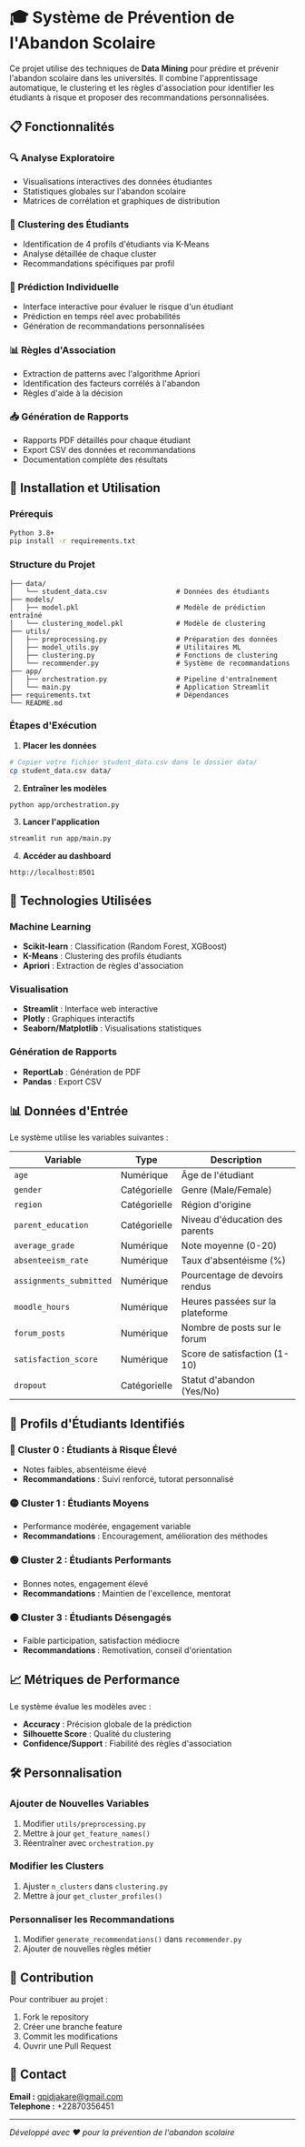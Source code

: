 
# 🎓 Système de Prévention de l'Abandon Scolaire

Ce projet utilise des techniques de **Data Mining** pour prédire et prévenir l'abandon scolaire dans les universités. Il combine l'apprentissage automatique, le clustering et les règles d'association pour identifier les étudiants à risque et proposer des recommandations personnalisées.

## 📋 Fonctionnalités

### 🔍 Analyse Exploratoire
- Visualisations interactives des données étudiantes
- Statistiques globales sur l'abandon scolaire
- Matrices de corrélation et graphiques de distribution

### 🎯 Clustering des Étudiants
- Identification de 4 profils d'étudiants via K-Means
- Analyse détaillée de chaque cluster
- Recommandations spécifiques par profil

### 🔮 Prédiction Individuelle
- Interface interactive pour évaluer le risque d'un étudiant
- Prédiction en temps réel avec probabilités
- Génération de recommandations personnalisées

### 📊 Règles d'Association
- Extraction de patterns avec l'algorithme Apriori
- Identification des facteurs corrélés à l'abandon
- Règles d'aide à la décision

### 📥 Génération de Rapports
- Rapports PDF détaillés pour chaque étudiant
- Export CSV des données et recommandations
- Documentation complète des résultats

## 🚀 Installation et Utilisation

### Prérequis
```bash
Python 3.8+
pip install -r requirements.txt
```

### Structure du Projet
```
├── data/
│   └── student_data.csv                 # Données des étudiants
├── models/
│   ├── model.pkl                        # Modèle de prédiction entraîné
│   └── clustering_model.pkl             # Modèle de clustering
├── utils/
│   ├── preprocessing.py                 # Préparation des données
│   ├── model_utils.py                   # Utilitaires ML
│   ├── clustering.py                    # Fonctions de clustering
│   └── recommender.py                   # Système de recommandations
├── app/
│   ├── orchestration.py                 # Pipeline d'entraînement
│   └── main.py                          # Application Streamlit
├── requirements.txt                     # Dépendances
└── README.md
```

### Étapes d'Exécution

1. **Placer les données**
```bash
# Copier votre fichier student_data.csv dans le dossier data/
cp student_data.csv data/
```

2. **Entraîner les modèles**
```bash
python app/orchestration.py
```

3. **Lancer l'application**
```bash
streamlit run app/main.py
```

4. **Accéder au dashboard**
```
http://localhost:8501
```

## 🔧 Technologies Utilisées

### Machine Learning
- **Scikit-learn** : Classification (Random Forest, XGBoost)
- **K-Means** : Clustering des profils étudiants
- **Apriori** : Extraction de règles d'association

### Visualisation
- **Streamlit** : Interface web interactive
- **Plotly** : Graphiques interactifs
- **Seaborn/Matplotlib** : Visualisations statistiques

### Génération de Rapports
- **ReportLab** : Génération de PDF
- **Pandas** : Export CSV

## 📊 Données d'Entrée

Le système utilise les variables suivantes :

| Variable | Type | Description |
|----------|------|-------------|
| `age` | Numérique | Âge de l'étudiant |
| `gender` | Catégorielle | Genre (Male/Female) |
| `region` | Catégorielle | Région d'origine |
| `parent_education` | Catégorielle | Niveau d'éducation des parents |
| `average_grade` | Numérique | Note moyenne (0-20) |
| `absenteeism_rate` | Numérique | Taux d'absentéisme (%) |
| `assignments_submitted` | Numérique | Pourcentage de devoirs rendus |
| `moodle_hours` | Numérique | Heures passées sur la plateforme |
| `forum_posts` | Numérique | Nombre de posts sur le forum |
| `satisfaction_score` | Numérique | Score de satisfaction (1-10) |
| `dropout` | Catégorielle | Statut d'abandon (Yes/No) |

## 🎯 Profils d'Étudiants Identifiés

### 🔴 Cluster 0 : Étudiants à Risque Élevé
- Notes faibles, absentéisme élevé
- **Recommandations** : Suivi renforcé, tutorat personnalisé

### 🟡 Cluster 1 : Étudiants Moyens
- Performance modérée, engagement variable
- **Recommandations** : Encouragement, amélioration des méthodes

### 🟢 Cluster 2 : Étudiants Performants
- Bonnes notes, engagement élevé
- **Recommandations** : Maintien de l'excellence, mentorat

### 🟠 Cluster 3 : Étudiants Désengagés
- Faible participation, satisfaction médiocre
- **Recommandations** : Remotivation, conseil d'orientation

## 📈 Métriques de Performance

Le système évalue les modèles avec :
- **Accuracy** : Précision globale de la prédiction
- **Silhouette Score** : Qualité du clustering
- **Confidence/Support** : Fiabilité des règles d'association

## 🛠️ Personnalisation

### Ajouter de Nouvelles Variables
1. Modifier `utils/preprocessing.py`
2. Mettre à jour `get_feature_names()`
3. Réentraîner avec `orchestration.py`

### Modifier les Clusters
1. Ajuster `n_clusters` dans `clustering.py`
2. Mettre à jour `get_cluster_profiles()`

### Personnaliser les Recommandations
1. Modifier `generate_recommendations()` dans `recommender.py`
2. Ajouter de nouvelles règles métier


## 🤝 Contribution

Pour contribuer au projet :
1. Fork le repository
2. Créer une branche feature
3. Commit les modifications
4. Ouvrir une Pull Request

## 📧 Contact

**Email  :** gpidjakare@gmail.com  
**Telephone :** +22870356451


---

*Développé avec ❤️ pour la prévention de l'abandon scolaire*
